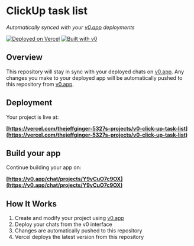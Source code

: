 # ClickUp task list

*Automatically synced with your [v0.app](https://v0.app) deployments*

[![Deployed on Vercel](https://img.shields.io/badge/Deployed%20on-Vercel-black?style=for-the-badge&logo=vercel)](https://vercel.com/thejeffginger-5327s-projects/v0-click-up-task-list)
[![Built with v0](https://img.shields.io/badge/Built%20with-v0.app-black?style=for-the-badge)](https://v0.app/chat/projects/Y9vCuO7c9OX)

## Overview

This repository will stay in sync with your deployed chats on [v0.app](https://v0.app).
Any changes you make to your deployed app will be automatically pushed to this repository from [v0.app](https://v0.app).

## Deployment

Your project is live at:

**[https://vercel.com/thejeffginger-5327s-projects/v0-click-up-task-list](https://vercel.com/thejeffginger-5327s-projects/v0-click-up-task-list)**

## Build your app

Continue building your app on:

**[https://v0.app/chat/projects/Y9vCuO7c9OX](https://v0.app/chat/projects/Y9vCuO7c9OX)**

## How It Works

1. Create and modify your project using [v0.app](https://v0.app)
2. Deploy your chats from the v0 interface
3. Changes are automatically pushed to this repository
4. Vercel deploys the latest version from this repository